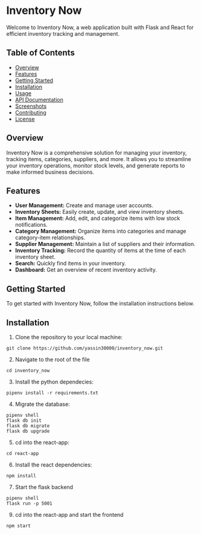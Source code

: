 # Inventory Now

Welcome to Inventory Now, a web application built with Flask and React for efficient inventory tracking and management.

## Table of Contents
- [Overview](#overview)
- [Features](#features)
- [Getting Started](#getting-started)
- [Installation](#installation)
- [Usage](#usage)
- [API Documentation](#api-documentation)
- [Screenshots](#screenshots)
- [Contributing](#contributing)
- [License](#license)

## Overview

Inventory Now is a comprehensive solution for managing your inventory, tracking items, categories, suppliers, and more. It allows you to streamline your inventory operations, monitor stock levels, and generate reports to make informed business decisions.

## Features

- **User Management:** Create and manage user accounts.
- **Inventory Sheets:** Easily create, update, and view inventory sheets.
- **Item Management:** Add, edit, and categorize items with low stock notifications.
- **Category Management:** Organize items into categories and manage category-item relationships.
- **Supplier Management:** Maintain a list of suppliers and their information.
- **Inventory Tracking:** Record the quantity of items at the time of each inventory sheet.
- **Search:** Quickly find items in your inventory.
- **Dashboard:** Get an overview of recent inventory activity.

## Getting Started

To get started with Inventory Now, follow the installation instructions below.

## Installation

1. Clone the repository to your local machine:

  ```shell
  git clone https://github.com/yassin30000/inventory_now.git
  ```

2. Navigate to the root of the file

  ```shell
  cd inventory_now
  ```

3. Install the python dependecies:

  ```shell
  pipenv install -r requirements.txt
  ```

4. Migrate the database:

  ```shell
  pipenv shell
  flask db init
  flask db migrate
  flask db upgrade
  ```

5. cd into the react-app:

  ```shell
  cd react-app
  ```

6. Install the react dependencies:

  ```shell
  npm install
  ```

7. Start the flask backend

  ```shell
  pipenv shell
  flask run -p 5001
  ```

9. cd into the react-app and start the frontend

  ```shell
  npm start
  ```
